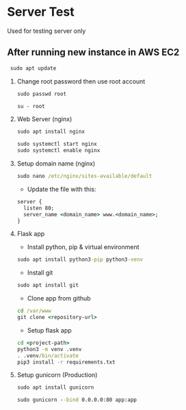 # Server Test

Used for testing server only


## After running new instance in AWS EC2

```cmd
 sudo apt update
 ```

1. Change root password then use root account
   ```cmd
   sudo passwd root
   ```
   ```cmd
   su - root
   ```

2. Web Server (nginx)
   ```cmd
   sudo apt install nginx
   ```
   ```cmd
   sudo systemctl start nginx
   sudo systemctl enable nginx
   ```
   
2. Setup domain name (nginx)
   ```cmd
   sudo nano /etc/nginx/sites-available/default
   ```
   * Update the file with this:
   ```cmd
   server {
     listen 80;
     server_name <domain_name> www.<domain_name>;
   }
   ```

3. Flask app
   * Install python, pip & virtual environment
   ```cmd
   sudo apt install python3-pip python3-venv
   ```
   * Install git
   ```cmd
   sudo apt install git
   ```
   * Clone app from github
   ```cmd
   cd /var/www
   git clone <repository-url>
   ```
   * Setup flask app
   ```cmd
   cd <project-path>
   python3 -m venv .venv
   . .venv/bin/activate
   pip3 install -r requirements.txt
   ```
4. Setup gunicorn (Production)
   ```cmd
   sudo apt install gunicorn
   ```
   ```cmd
   sudo gunicorn --bind 0.0.0.0:80 app:app
   ```

